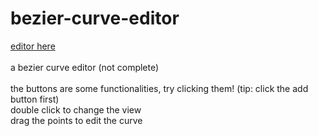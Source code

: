 # bezier-curve-editor
<a href = 'https://gdor-11.github.io/bezier-curve-editor/bezier-curve.html'>editor here</a>
<br><br>
a bezier curve editor (not complete)
<br><br>
the buttons are some functionalities, try clicking them! (tip: click the add button first)
<br>
double click to change the view
<br>
drag the points to edit the curve
